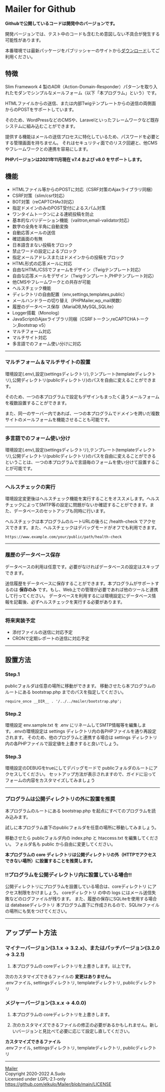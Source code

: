 # Mailer for Github

**Githubで公開しているコードは開発中のバージョンです。**

開発バージョンでは、テスト中のコードも含むため意図しない不具合が発生する可能性があります。

本番環境では最新パッケージをパブリッシャーのサイトから[ダウンロード](https://walkyxwalky.com/download/mailer)してご利用ください。

## 特徴

Slim Framework 4 製のADR（Action-Domain-Responder）パターンを取り入れたモダンでシンプルなメールフォーム（以下「本プログラム」という）です。

HTMLファイルからの送信、または内部Twigテンプレートからの送信の両側面からのPOSTをサポートしています。

そのため、WordPressなどのCMSや、Laravelといったフレームワークなど既存システムに組み込むことができます。

提供する機能はメールの送信プロセスに特化しているため、パスワードを必要とする管理画面を持ちません。
それはセキュリティ面でのリスク回避と、他CMSやフレームワークとの連携を容易にします。

**PHPバージョンは2021年11月現在 v7.4 および v8.0 をサポートします。**

## 機能

- HTMLファイル等からのPOSTに対応（CSRF対策のAjaxライブラリ同梱）
- CSRF対策（slim/csrf対応）
- BOT対策（reCAPTCHAv3対応）
- 指定ドメインのみのPOST受付によるスパム対策
- ワンタイムトークンによる連続投稿を防止
- 基本的なバリデーション機能（valitron,email-validator対応）
- 数字の全角を半角に自動変換
- 自動応答メールの送信
- 確認画面の有無
- 日本語含まない投稿をブロック
- 禁止ワードの設定によるブロック
- 指定メールアドレスまたはドメインからの投稿をブロック
- HTML形式の応答メールに対応
- 自由なHTML/CSSでフォームをデザイン（Twigテンプレート対応）
- 自由な応答メールをデザイン（Twigテンプレート,PHPテンプレート対応）
- 他CMSやフレームワークとの共存が可能
- ヘルスチェック機能
- ディレクトリの自由配置（env,settings,templates,public）
- メールハンドラーの切り替え（PHPMailer,wp_mail関数）
- 履歴のデータベース保存（MariaDB,MySQL,SQLite）
- Logger搭載（Monolog）
- JavaScriptのAjaxライブラリ同梱（CSRFトークン,reCAPTCHAトークン,Bootstrap v5）
- マルチフォーム対応
- マルチサイト対応
- 多言語でのフォーム使い分けに対応

---

### マルチフォーム＆マルチサイトの設置

環境設定(.env),設定(settingsディレクトリ),テンプレート(templateディレクトリ),公開ディレクトリ(publicディレクトリ)のパスを自由に変えることができます。

そのため、一つの本プログラムで設定もデザインもまったく違うメールフォームを複数設置することができます。

また、同一のサーバー内であれば、一つの本プログラムでドメインを跨いだ複数サイトのメールフォームを機能させることも可能です。

---

### 多言語でのフォーム使い分け

環境設定(.env),設定(settingsディレクトリ),テンプレート(templateディレクトリ),公開ディレクトリ(publicディレクトリ)のパスを自由に変えることができるということは、一つの本プログラムで言語毎のフォームを使い分けて設置することが可能です。

---

### ヘルスチェックの実行

環境設定変更後はヘルスチェック機能を実行することをオススメします。ヘルスチェックによってSMTP等の設定に問題がないか確認することができます。また、データベースのセットアップも同時に行います。

ヘルスチェックは本プログラムのルートURLの後ろに /health-check でアクセスできます。また、ヘルスチェックはデバッグモードがオフでも利用できます。

~~~
https://www.example.com/your/public/path/health-check
~~~

---

### 履歴のデータベース保存

データベースの利用は任意です。必要がなければデータベースの設定はスキップできます。

送信履歴をデータベースに保存することができます。本プログラムがサポートするのは **保存のみ** です。もし、Web上での管理が必要であれば他のツールと連携して行ってください。
データベースを利用するには環境設定にデータベース情報を記載後、必ずヘルスチェックを実行する必要があります。

---

### 将来実装予定

- 添付ファイルの送信に対応予定
- CRONで定期レポートの送信に対応予定

---

## 設置方法

### Step.1

publicフォルダは任意の場所に移動ができます。
移動させたら本プログラムのルートにある bootstrap.php までのパスを指定してください。

~~~
require_once __DIR__ . '/../../mailer/bootstrap.php';
~~~

### Step.2

環境設定 env.sample.txt を .env にリネームしてSMTP情報等を編集します。.envの環境設定は settings ディレクトリ内の各PHPファイルを通り再設定されます。
そのため、他のプログラムと連携する場合は settings ディレクトリ内の各PHPファイルで設定値を上書きすると良いでしょう。

### Step.3

環境設定のDEBUGをtrueにしてデバッグモードで publicフォルダのルートにアクセスしてください。
セットアップ方法が表示されますので、ガイドに沿ってフォームの内容をカスタマイズしてみましょう

---

### プログラムは公開ディレクトリの外に設置を推奨

本プログラムのルートにある bootstrap.php を起点にすべてのプログラムを読み込みます。

試しに本プログラム直下のpublicフォルダを任意の場所に移動してみましょう。

移動させたら publicフォルダ内の index.php と htaccess.txt を編集してください。
フォルダ名も public から自由に変更してください。

**本プログラムの core ディレクトリは公開ディレクトリの外（HTTPでアクセスできない場所）に設置することを推奨します。**

### !!プログラムを公開ディレクトリ内に設置している場合!!

公開ディレクトリにプログラムを設置している場合は、coreディレクトリ にアクセス制限をかけましょう。
coreディレクトリ の中の logs にはメール送信失敗などのログファイルが残ります。
また、履歴の保存にSQLiteを使用する場合は databaseディレクトリ 本プログラム直下に作成されるので、SQLiteファイルの場所にも気をつけてください。

---

## アップデート方法

### マイナーバージョン(3.1.x -> 3.2.x)、またはパッチバージョン(3.2.0 -> 3.2.1)

1. 本プログラムの coreディレクトリを上書きします。以上です。

次のカスタマイズできるファイルの **変更はありません。**  
.envファイル, settingsディレクトリ, templateディレクトリ, publicディレクトリ

### メジャーバージョン(3.x.x -> 4.0.0)

1. 本プログラムの coreディレクトリを上書きします。

2. 次のカスタマイズできるファイルの修正の必要があるかもしれません。新しいバージョンと見比べて必要に応じて設定し直してください。

**カスタマイズできるファイル**  
.envファイル, settingsディレクトリ, templateディレクトリ, publicディレクトリ

---

[Mailer](https://github.com/elkulo/Mailer/)  
Copyright 2020-2022 A.Sudo  
Licensed under LGPL-2.1-only  
https://github.com/elkulo/Mailer/blob/main/LICENSE
